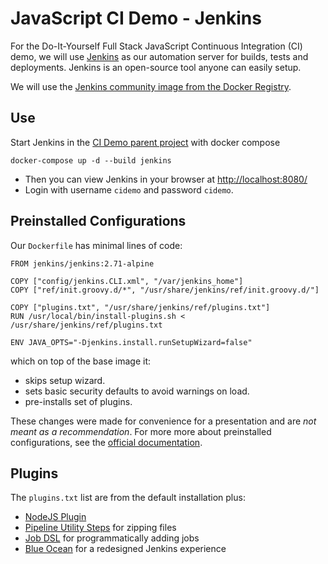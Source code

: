 # JavaScript CI Demo - Jenkins

For the Do-It-Yourself Full Stack JavaScript Continuous Integration (CI) demo, we will use [Jenkins](https://jenkins.io/) as our automation server for builds, tests and deployments. Jenkins is an open-source tool anyone can easily setup. 

We will use the [Jenkins community image from the Docker Registry](https://hub.docker.com/r/jenkins/jenkins/).

## Use

Start Jenkins in the [CI Demo parent project](https://github.com/julie-ng/js-cidemo) with docker compose

```
docker-compose up -d --build jenkins
```

- Then you can view Jenkins in your browser at [http://localhost:8080/](http://localhost:8080/)
- Login with username `cidemo` and password `cidemo`.

## Preinstalled Configurations

Our `Dockerfile` has minimal lines of code:

```
FROM jenkins/jenkins:2.71-alpine

COPY ["config/jenkins.CLI.xml", "/var/jenkins_home"]
COPY ["ref/init.groovy.d/*", "/usr/share/jenkins/ref/init.groovy.d/"]

COPY ["plugins.txt", "/usr/share/jenkins/ref/plugins.txt"]
RUN /usr/local/bin/install-plugins.sh < /usr/share/jenkins/ref/plugins.txt

ENV JAVA_OPTS="-Djenkins.install.runSetupWizard=false"
```

which on top of the base image it:

- skips setup wizard.
- sets basic security defaults to avoid warnings on load.
- pre-installs set of plugins.

These changes were made for convenience for a presentation and are _not meant as a recommendation_. For more more about preinstalled configurations, see the [official documentation](https://github.com/jenkinsci/docker/blob/master/README.md).

## Plugins

The `plugins.txt` list are from the default installation plus:

- [NodeJS Plugin](https://plugins.jenkins.io/nodejs)
- [Pipeline Utility Steps](https://plugins.jenkins.io/pipeline-utility-steps) for zipping files
- [Job DSL](https://plugins.jenkins.io/job-dsl) for programmatically adding jobs
- [Blue Ocean](https://plugins.jenkins.io/blueocean) for a redesigned Jenkins experience
